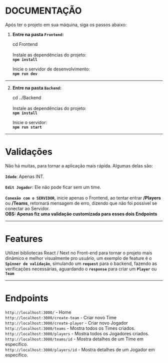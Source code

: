 # DOCUMENTAÇÃO
Após ter o projeto em sua máquina, siga os passos abaixo:

1. **Entre na pasta `Frontend`:**

   cd Frontend<br><br>
   Instale as dependências do projeto:<br>
   <b>`npm install`</b>
   
   Inicie o servidor de desenvolvimento:<br>
   <b>`npm run dev`</b>
   
____________________________________________________________________________________

2. **Entre na pasta `Backend`:**
   
   cd ../Backend<br><br>
   Instale as dependências do projeto:<br>
   <b>`npm install`</b>
   
   Inicie o servidor:<br>
   <b>`npm run start`</b>
   
____________________________________________________________________________________

# Validações
Não há muitas, para tornar a aplicação mais rápida. Algumas delas são:<br><br>
<b>`Idade`</b>: Apenas INT.<br><br>
<b>`Edit Jogador`</b>: Ele não pode ficar sem um time.<br><br>
<b>`Conexão com o SERVIDOR`</b>, inicie apenas o Frontend, ao tentar entrar <b>/Players</b> ou <b>/Teams</b>, retornará mensagem de erro, dizendo que não foi possivel se conectar ao Servidor.<br>
<b>OBS: Apenas fiz uma validação customizada para esses dois Endpoints</b>


____________________________________________________________________________________

# Features
Utilizei bibliotecas React / Next no Front-end para tornar o projeto mais dinâmico e melhor visualmente pro usuário,
um exemplo de feature é o <b>`Spinner de validação`</b>, simulando um <b>`request`</b> para o backend,
fazendo as verificações necessárias, aguardando o <b>`response`</b> para criar um <b>`Player`</b> ou <b>`Team`</b>

____________________________________________________________________________________

# Endpoints

`http://localhost:3000/` - Home<br>
`http://localhost:3000/create-team` - Criar novo Time<br>
`http://localhost:3000/create-player` - Criar novo Jogador<br>
`http://localhost:3000/teams` - Mostra todos os Times criados.<br>
`http://localhost:3000/players` - Mostra todos os Jogadores criados.<br>
`http://localhost:3000/teams/id` - Mostra detalhes de um Time em específico.<br>
`http://localhost:3000/players/id` - Mostra detalhes de um Jogador em específico.

